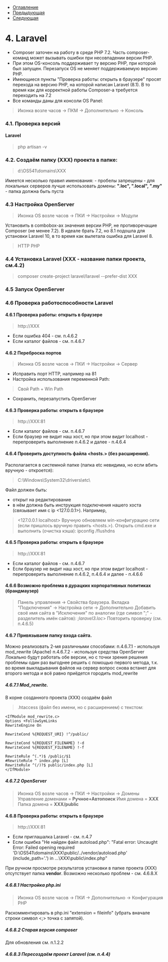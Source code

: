 * [Оглавление](../README.md)
* [Предыдующая](3.md)
* [Следующая](5.md)

# 4. Laravel
* Composer заточен на работу в среде PHP 7.2. 
Часть composer-команд может вызывать ошибки при несовпадении версии PHP.
* При этом OS-консоль поддерживает ту версию PHP, при которой был запущен. Перезапуск OS не меняет поддерживаемую версию PHP.
* Имеющиеся пункты "Проверка работы: открыть в браузере" просят перехода на версию PHP, на которой написан Laravel (8.1). В то время как для корректной работы Composer-а требуется переходить на 7.2
* Все команды даны для консоли OS Panel:
> Иконка возле часов -> ПКМ -> Дополнительно -> Консоль

### 4.1. Проверка версий
#### Laravel
> php artisan -v

### 4.2. Создаём папку (XXX) проекта в папке:
> d:\OS541\domains\XXX

Имеется несколько правил именования:
	- пробелы запрещены
	- для локальных серверов лучше использовать домены: **".loc", ".local", ".my"**
	- папка должна быть пуста

### 4.3 Настройка OpenServer
> Иконка OS возле часов -> ПКИ -> Настройки -> Модули

Установить в combobox-ах значения версии PHP, не противоречащие Composer (не менее 7.2). В идеале брать 7.2, но 8.1 подошла для установки Laravel 10, в то время как вылетала ошибка для Laravel 8.
> HTTP
> PHP
### 4.4 Установка Laravel (XXX - название папки проекта, см.4.2)
> composer create-project laravel/laravel --prefer-dist XXX
### 4.5 Запуск OpenServer
### 4.6 Проверка работоспособности Laravel
#### 4.6.1 Проверка работы: открыть в браузере
> http://XXX

- Если ошибка 404 - см. п.4.6.2
- Если каталог файлов - см. п.4.6.7
#### 4.6.2 Переброска портов
> Иконка OS возле часов -> ПКИ -> Настройки -> Сервер

* Исправить порт HTTP, например на 81
* Настройка использования переменной Path:
> Свой Path + Win Path
* Сохранить, перезапустить OpenServer
#### 4.6.3 Проверка работы: открыть в браузере
> http://XXX:81

- Если каталог файлов - см. п.4.6.7
- Если браузер не видит наш хост, но при этом видит localhost - перепроверить выполнение п.4.6.2 и далее - п.4.6.4
#### 4.6.4 Проверить доступность файла <hosts.> (без расширения).
Располагается в системной папке (папка etc невидима, но если вбить вручную - откроется):
> C:\Windows\System32\drivers\etc\

Файл должен быть:
* открыт на редактирование
* в нём должна быть инструкция подключения нашего хоста (связывает имя <localhost> с ip <127.0.0.1>). Например,
> <127.0.0.1 localhost>
Вручную обновляем win-конфигурацию сети (если пришлось вручную править <hosts.>). Открыть cmd.exe и выполнить (очистка кэша):
> ipconfig /flushdns
#### 4.6.5 Проверка работы: открыть в браузере
> http://XXX:81
- Если каталог файлов - см. п.4.6.7
- Если браузер не видит наш хост, но при этом видит localhost - перепроверить выполнение п.4.6.2, п.4.6.4 и далее - п.4.6.6
#### 4.6.6 Возможно проблема в дурацких корпоративных политиках (брандмаузер)
> Панель управления -> Свойства браузера. Вкладка "Подключения" -> Настройка сети -> Дополнительно
Добавить своё имя сайта в "Исключения" по аналогии (где символ ";" - разделитель имён сайтов): 
> ;*laravel3.loc*>
Повторить проверку (см. п.4.6.5)
#### 4.6.7 Привязываем папку входа сайта.
Можно реализовать 2-мя различными способами:
п.4.6.7.1 - используя mod_rewrite (Apache)
п.4.6.7.2 - используя средства OpenServer
Локально будут работать обе версии, но с точки зрения решения проблемы один раз выгоднее решить с помощью первого метода, т.к. во время выкладывания файлов на сервер вопрос снова встанет для второго метода и всё равно приёдется городить mod_rewrite
##### 4.6.7.1 Mod_rewrite. 
В корне созданного проекта (XXX) создаём файл 
> .htaccess
(файл без имени, но с расширением) с текстом:
```
<IfModule mod_rewrite.c>
Options +FollowSymLinks
RewriteEngine On

RewriteCond %{REQUEST_URI} !^/public/

RewriteCond %{REQUEST_FILENAME} !-d
RewriteCond %{REQUEST_FILENAME} !-f

RewriteRule ^(.*)$ /public/$1
#RewriteRule ^ index.php [L]
RewriteRule ^(/)?$ public/index.php [L]
</IfModule>
```
##### 4.6.7.2 OpenServer
> Иконка OS возле часов -> ПКИ -> Настройки -> Домены
Управление доменами = **Ручное+Автопоиск**
Имя домена = **ХХХ**
Папка домена = **ХХХ/public**
#### 4.6.8 Проверка работы: открыть в браузере
> http://XXX:81
- Если приглашалка Laravel - см. п.4.7
- Если ошибка "Не найден файл autoload.php": "Fatal error: Uncaught Error: Failed opening required 'D:\OS541\domains\XXX\public/../vendor/autoload.php' (include_path='.') in ...\XXX\public\index.php"

При ручном просмотре результатов установки в папке проекта (XXX) отсутствует папка **vendor**. Возможно несколько проблем - см. 4.6.8.Х
##### 4.6.8.1 Настройка php.ini
> Иконка OS возле часов -> ПКИ -> Дополнительно -> Конфигурация PHP

Раскомментировать в php.ini "extension = fileinfo" (убрать вначале строки символ <;> точка с запятой).
##### 4.6.8.2 Старая версия composer
Для обновления см. п.1.2.2
##### 4.6.8.3 Пересоздаём проект Laravel (см. п.4.4)